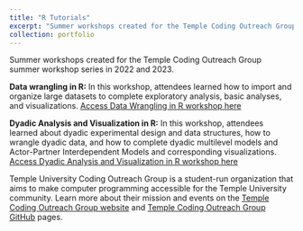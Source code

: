 ```yaml
---
title: "R Tutorials"
excerpt: "Summer workshops created for the Temple Coding Outreach Group summer workshop series.<br/><img src='/images/background-1.png'>"
collection: portfolio
---
```


Summer workshops created for the Temple Coding Outreach Group summer workshop series in 2022 and 2023. 

**Data wrangling in R:** In this workshop, attendees learned how to import and organize large datasets to complete exploratory analysis, basic analyses, and visualizations. [Access Data Wrangling in R workshop here](https://tu-coding-outreach-group.github.io/cog_summer_workshops_2022/data-wrangling-in-r/index.html)

**Dyadic Analysis and Visualization in R:** In this workshop, attendees learned about dyadic experimental design and data structures, how to wrangle dyadic data, and how to complete dyadic multilevel models and Actor-Partner Interdependent Models and corresponding visualizations. [Access Dyadic Analysis and Visualization in R workshop here](https://tu-coding-outreach-group.github.io/cog_summer_workshops_2023/dyadic_analysis/index.html)

Temple University Coding Outreach Group is a student-run organization that aims to make computer programming accessible for the Temple University community. Learn more about their mission and events on the [Temple Coding Outreach Group website](https://tu-coding-outreach-group.github.io) and [Temple Coding Outreach Group GitHub](https://github.com/TU-Coding-Outreach-Group) pages.

